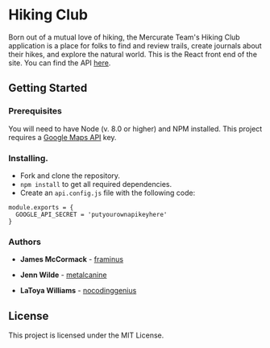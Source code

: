 # Hiking Club

Born out of a mutual love of hiking, the Mercurate Team's Hiking Club application is a place for folks to find and review trails, create journals about their hikes, and explore the natural world. This is the React front end of the site. You can find the API [here](https://github.com/mercurate-team/hiking-club-api).

## Getting Started

### Prerequisites

You will need to have Node (v. 8.0 or higher) and NPM installed. This project requires a [Google Maps API](https://developers.google.com/maps/) key.

### Installing.

- Fork and clone the repository.
- `npm install` to get all required dependencies.
- Create an `api.config.js` file with the following code:

```
module.exports = {
  GOOGLE_API_SECRET = 'putyourownapikeyhere'
}
```

### Authors

* **James McCormack** - [framinus](https://github.com/framinus)

* **Jenn Wilde** - [metalcanine](https://github.com/metalcanine)

* **LaToya Williams** -
[nocodinggenius](https://github.com/nocodinggenius)

## License

This project is licensed under the MIT License.
